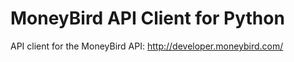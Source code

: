 MoneyBird API Client for Python
===============================

API client for the MoneyBird API: http://developer.moneybird.com/
